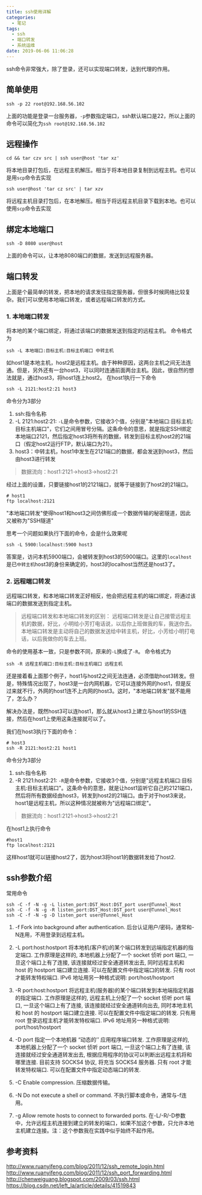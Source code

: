 ```yaml
---
title: ssh使用详解
categories:
  - 笔记
tags:
  - ssh
  - 端口转发
  - 系统运维
date: 2019-06-06 11:06:28
---
```


ssh命令非常强大，除了登录，还可以实现端口转发，达到代理的作用。

<!-- more -->

## 简单使用
```
ssh -p 22 root@192.168.56.102
```
上面的功能是登录一台服务器，`-p`参数指定端口，ssh默认端口是22，所以上面的命令可以简化为`ssh root@192.168.56.102`

## 远程操作

```
cd && tar czv src | ssh user@host 'tar xz'
```
将本地目录打包后，在远程主机解压。相当于将本地目录复制到远程主机。也可以是用`scp`命令去实现
```
ssh user@host 'tar cz src' | tar xzv
```
将远程主机目录打包后，在本地解压。相当于将远程主机目录下载到本地。也可以使用`scp`命令去实现

## 绑定本地端口
```
ssh -D 8080 user@host
```
上面的命令可以，让本地8080端口的数据，发送到远程服务器。

## 端口转发
上面是个最简单的转发，把本地的请求发往指定服务器，但很多时候网络比较复杂。我们可以使用本地端口转发，或者远程端口转发的方式。


### 1. 本地端口转发
将本地的某个端口绑定，将通过该端口的数据发送到指定的远程主机。
命令格式为
```
ssh -L 本地端口:目标主机:目标主机端口 中转主机
```
如host1是本地主机，host2是远程主机。由于种种原因，这两台主机之间无法连通。但是，另外还有一台host3，可以同时连通前面两台主机。因此，很自然的想法就是，通过host3，将host1连上host2。
在host1执行一下命令
```
ssh -L 2121:host2:21 host3
```
命令分为3部分
1. ssh:指令名称
2. -L 2121:host2:21: `-L`是命令参数，它接收3个值，分别是"本地端口:目标主机:目标主机端口"，它们之间用冒号分隔。这条命令的意思，就是指定SSH绑定本地端口2121，然后指定host3将所有的数据，转发到目标主机host2的21端口（假定host2运行FTP，默认端口为21）。
3. host3：中转主机，host1中发生在2121端口的数据，都会发送到host3，然后由host3进行转发

>数据流向：host1:2121->host3->host2:21

经过上面的设置，只要链接host1的2121端口，就等于链接到了host2的21端口。
```
# host1
ftp localhost:2121
```
"本地端口转发"使得host1和host3之间仿佛形成一个数据传输的秘密隧道，因此又被称为"SSH隧道"

思考一个问题如果执行下面的命令，会是什么效果呢
```
ssh -L 5900:localhost:5900 host3
```
答案是，访问本机5900端口，会被转发到host3的5900端口。这里的`localhost`是已`中转主机`host3的身份来确定的，host3的localhost当然还是host3了。

### 2. 远程端口转发
远程端口转发，和本地端口转发正好相反，他会把远程主机的端口绑定，将通过该端口的数据发送到指定主机。

>远程端口转发和本地端口转发的区别：
>远程端口转发是让自己接管远程主机的数据，好比，小明给小芳打电话说，以后你上班做我的车，我送你去。
>本地端口转发是主动将自己的数据发送给中转主机，好比，小芳给小明打电话，以后我做你的车去上班。

命令的使用基本一致，只是参数不同，原来的`-L`换成了`-R`。
命令格式为
```
ssh -R 远程主机端口:目标主机:目标主机端口 远程主机
```
还是接着看上面那个例子，host1与host2之间无法连通，必须借助host3转发。但是，特殊情况出现了，host3是一台内网机器，它可以连接外网的host1，但是反过来就不行，外网的host1连不上内网的host3。这时，"本地端口转发"就不能用了，怎么办？

解决办法是，既然host3可以连host1，那么就从host3上建立与host1的SSH连接，然后在host1上使用这条连接就可以了。

我们在host3执行下面的命令：

```
# host3
ssh -R 2121:host2:21 host1
```
命令分为3部分
1. ssh:指令名称
2. -R 2121:host2:21: `-R`是命令参数，它接收3个值，分别是"远程主机端口:目标主机:目标主机端口"。这条命令的意思，就是让host1监听它自己的2121端口，然后将所有数据经由host3，转发到host2的21端口。由于对于host3来说，host1是远程主机，所以这种情况就被称为"远程端口绑定"。

>数据流向：host1:2121->host3->host2:21

在host1上执行命令
```
#host1
ftp localhost:2121
```
这样host1就可以链接host2了，因为host3将host1的数据转发给了host2.

## ssh参数介绍

常用命令
```
ssh -C -f -N -g -L listen_port:DST_Host:DST_port user@Tunnel_Host
ssh -C -f -N -g -R listen_port:DST_Host:DST_port user@Tunnel_Host
ssh -C -f -N -g -D listen_port user@Tunnel_Host
```
1. -f Fork into background after authentication.
后台认证用户/密码，通常和-N连用，不用登录到远程主机。

2. -L port:host:hostport
将本地机(客户机)的某个端口转发到远端指定机器的指定端口. 工作原理是这样的, 本地机器上分配了一个 socket 侦听 port 端口, 一旦这个端口上有了连接, 该连接就经过安全通道转发出去, 同时远程主机和 host 的 hostport 端口建立连接. 可以在配置文件中指定端口的转发. 只有 root 才能转发特权端口. IPv6 地址用另一种格式说明: port/host/hostport

3. -R port:host:hostport
将远程主机(服务器)的某个端口转发到本地端指定机器的指定端口. 工作原理是这样的, 远程主机上分配了一个 socket 侦听 port 端口, 一旦这个端口上有了连接, 该连接就经过安全通道转向出去, 同时本地主机和 host 的 hostport 端口建立连接. 可以在配置文件中指定端口的转发. 只有用 root 登录远程主机才能转发特权端口. IPv6 地址用另一种格式说明: port/host/hostport

4. -D port
指定一个本地机器 “动态的’’ 应用程序端口转发. 工作原理是这样的, 本地机器上分配了一个 socket 侦听 port 端口, 一旦这个端口上有了连接, 该连接就经过安全通道转发出去, 根据应用程序的协议可以判断出远程主机将和哪里连接. 目前支持 SOCKS4 协议, 将充当 SOCKS4 服务器. 只有 root 才能转发特权端口. 可以在配置文件中指定动态端口的转发.

5. -C Enable compression.
压缩数据传输。

6. -N Do not execute a shell or command.
不执行脚本或命令，通常与-f连用。

7. -g Allow remote hosts to connect to forwarded ports.
在-L/-R/-D参数中，允许远程主机连接到建立的转发的端口，如果不加这个参数，只允许本地主机建立连接。注：这个参数我在实践中似乎始终不起作用。

## 参考资料
http://www.ruanyifeng.com/blog/2011/12/ssh_remote_login.html
http://www.ruanyifeng.com/blog/2011/12/ssh_port_forwarding.html
http://chenweiguang.blogspot.com/2009/03/ssh.html
https://blog.csdn.net/left_la/article/details/41519843